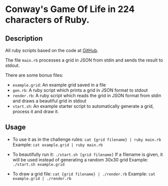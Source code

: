 # Conway's Game Of Life in 224 characters of Ruby.

## Description

All ruby scripts based on the code at [GitHub](https://github.com/Max1Truc/Conway-s-Game-Of-Life).

The file `main.rb` processes a grid in JSON from stdin and sends the result to stdout.

There are some bonus files:
  - `example.grid`: An example grid saved in a file
  - `gen.rb`: A ruby script which prints a grid in JSON format to stdout
  - `render.rb`: A ruby script which reads the grid in JSON format from stdin and draws a beautiful grid in stdout
  - `start.sh`: An example starter script to automatically generate a grid, process it and draw it.

## Usage

  - To use it as in the challenge rules: `cat {grid filename} | ruby main.rb`
    Example: `cat example.grid | ruby main.rb`

  - To beautifully run it: `./start.sh [grid filename]`
  	If a filename is given, it will be used instead of generating a random 30x30 grid
    Example: `./start.sh example.grid`

  - To draw a grid file: `cat {grid filename} | ./render.rb`
    Example: `cat example.grid | ./render.rb`

